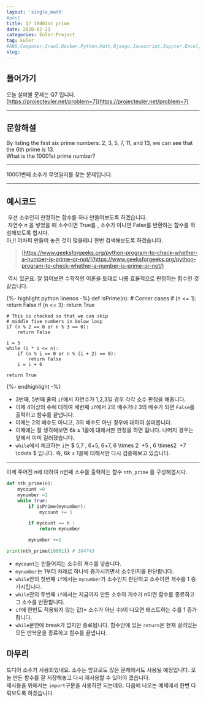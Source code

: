 ```yaml
---
layout: 'single_math'
#post
title: Q7_10001st prime
date: 2020-02-23
categories: Euler-Project
tag: Euler
#AWS,Computer,Crawl,Docker,Python,Math,Django,Javascript,Jupyter,Excel,Etc,Matplotlib
slug:  
---
```

## 들어가기

오늘 살펴볼 문제는 Q7 입니다.  
[https://projecteuler.net/problem=7](https://projecteuler.net/problem=7)

---

## 문항해설

By listing the first six prime numbers: 2, 3, 5, 7, 11, and 13, we can see that the 6th prime is 13.  
What is the 10001st prime number?

---
10001번째 소수가 무엇일지를 찾는 문제입니다.

---

## 예시코드

 우선 소수인지 판정하는 함수를 하나 만들어보도록 하겠습니다.  
 자연수 $n$ 을 넣었을 때 소수이면 True를 , 소수가 아니면 False를 반환하는 함수를 작성해보도록 합시다.  
아,!! 어차피 만들어 놓은 것이 많을테니 한번 검색해보도록 하겠습니다.
> [https://www.geeksforgeeks.org/python-program-to-check-whether-a-number-is-prime-or-not/](https://www.geeksforgeeks.org/python-program-to-check-whether-a-number-is-prime-or-not/)

 역시 있군요. 잘 읽어보면 수학적인 이론을 토대로 나름 효율적으로 판정하는 함수인 것 같습니다.

{%- highlight python linenos -%}
def isPrime(n):
    # Corner cases
    if (n <= 1):
        return False
    if (n <= 3):
        return True

    # This is checked so that we can skip
    # middle five numbers in below loop
    if (n % 2 == 0 or n % 3 == 0):
        return False

    i = 5
    while (i * i <= n):
        if (n % i == 0 or n % (i + 2) == 0):
            return False
        i = i + 6

    return True        
{%- endhighlight -%}

-   3번째, 5번째 줄의 `if`에서 자연수가 1,2,3일 경우 각각 소수 판정을 해줍니다.
-   이제 4이상의 수에 대하여 세번째 `if`에서 2의 배수거나 3의 배수가 되면 `False`를 출력하고 함수를 끝냅니다.
-   이제는 2의 배수도 아니고, 3의 배수도 아닌 경우에 대하여 살펴봅니다.
-   이때에는 잘 생각해보면 $6k ± 1$꼴에 대해서만 판정을 하면 됩니다. 나머지 경우는 앞에서 이미 걸러졌습니다.
-   `while`에서 체크하는 `i`는 $ 5,7 , 6+5, 6+7, 6 \\times 2  +5 , 6 \\times2  +7 \\cdots $ 입니다. 즉, $6k ± 1$꼴에 대해서만 다시 검증해보고 있습니다.

---

이제 주어진 n에 대하여 n번째 소수를 출력하는 함수 `nth_prime` 를 구성해봅시다.

``` python
def nth_prime(n):
    mycount =0 
    mynumber =1
    while True:
        if isPrime(mynumber):
            mycount += 1

        if mycount == n :
            return mynumber

        mynumber +=1

print(nth_prime(10001)) # 104743
```

-   `mycount`는 만들어지는 소수의 개수를 넣습니다.
-   `mynumber`는 1부터 차례로 하나씩 증가시키면서 소수인지를 판단합니다.
-   `while`안의 첫번째 `if`에서는 `mynumber`가 소수인지 판단하고 소수이면 개수를 1 증가시킵니다.
-   `while`안의 두번째 `if`에서는 지금까지 만든 소수의 개수가 n이면 함수를 종료하고 그 소수를 반환합니다.
-   `if`에 한번도 적용되지 않는 값(= 소수가 아닌 수)이 나오면 테스트하는 수를 1 증가합니다.
-   `while`문안에 break가 없지만 종료됩니다. 함수안에 있는 `return`은 현재 걸려있는 모든 반복문을 종료하고 함수를 끝냅니다.

## 마무리

드디어 소수가 사용되었네요. 소수는 앞으로도 많은 문제에서도 사용될 예정입니다. 오늘 만든 함수를 잘 저장해놓고 다시 재사용할 수 있어야 겠습니다.  
재사용을 위해서는 `import`구문을 사용하면 되는데요. 다음에 나오는 예제에서 한번 다뤄보도록 하겠습니다.